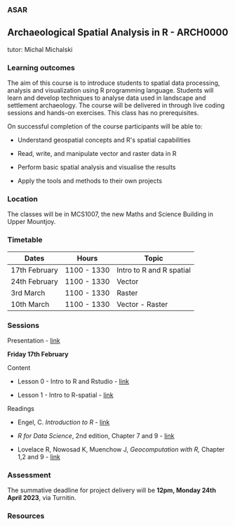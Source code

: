 ### ASAR

## Archaeological Spatial Analysis in R - ARCH0000

tutor: Michal Michalski

### Learning outcomes

The aim of this course is to introduce students to spatial data processing, analysis and visualization using R programming language. Students will learn and develop techniques to analyse data used in landscape and settlement archaeology. The course will be delivered in through live coding sessions and hands-on exercises. This class has no prerequisites.

On successful completion of the course participants will be able to:

-   Understand geospatial concepts and R's spatial capabilities

-   Read, write, and manipulate vector and raster data in R

-   Perform basic spatial analysis and visualise the results

-   Apply the tools and methods to their own projects

### Location

The classes will be in MCS1007, the new Maths and Science Building in Upper Mountjoy.

### Timetable

| Dates         | Hours       | Topic                    |
|---------------|-------------|--------------------------|
| 17th February | 1100 - 1330 | Intro to R and R spatial |
| 24th February | 1100 - 1330 | Vector                   |
| 3rd March     | 1100 - 1330 | Raster                   |
| 10th March    | 1100 - 1330 | Vector - Raster          |

### Sessions

Presentation - [link](https://topographos.github.io/asar/slides/slides.html)

**Friday 17th February**

Content

-   Lesson 0 - Intro to R and Rstudio - [link](https://topographos.github.io/asar/lesson-0/lesson-0.html)

-   Lesson 1 - Intro to R-spatial - [link](https://topographos.github.io/asar/lesson-1/lesson-1.html)

Readings

-   Engel, C. *Introduction to R* - [link](https://cengel.github.io/R-intro/)

-   *R for Data Science*, 2nd edition, Chapter 7 and 9 - [link](https://r4ds.hadley.nz)

-   Lovelace R, Nowosad K, Muenchow J, *Geocomputation with R,* Chapter 1,2 and 9 - [link](https://r.geocompx.org/)

### Assessment

The summative deadline for project delivery will be **12pm, Monday 24th April 2023**, via Turnitin.

### Resources
